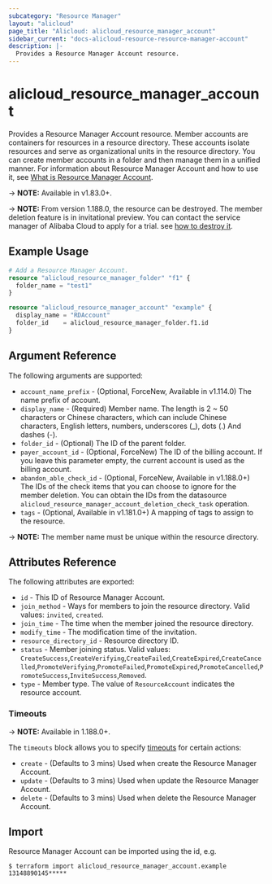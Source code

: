 ```yaml
---
subcategory: "Resource Manager"
layout: "alicloud"
page_title: "Alicloud: alicloud_resource_manager_account"
sidebar_current: "docs-alicloud-resource-resource-manager-account"
description: |-
  Provides a Resource Manager Account resource.
---
```


# alicloud\_resource\_manager\_account

Provides a Resource Manager Account resource. Member accounts are containers for resources in a resource directory. These accounts isolate resources and serve as organizational units in the resource directory. You can create member accounts in a folder and then manage them in a unified manner.
For information about Resource Manager Account and how to use it, see [What is Resource Manager Account](https://www.alibabacloud.com/help/en/doc-detail/111231.htm).

-> **NOTE:** Available in v1.83.0+.

-> **NOTE:** From version 1.188.0, the resource can be destroyed. The member deletion feature is in invitational preview. You can contact the service manager of Alibaba Cloud to apply for a trial. see [how to destroy it](https://www.alibabacloud.com/help/en/resource-management/latest/delete-account).

## Example Usage

```terraform
# Add a Resource Manager Account.
resource "alicloud_resource_manager_folder" "f1" {
  folder_name = "test1"
}

resource "alicloud_resource_manager_account" "example" {
  display_name = "RDAccount"
  folder_id    = alicloud_resource_manager_folder.f1.id
}
```

## Argument Reference

The following arguments are supported:

* `account_name_prefix` - (Optional, ForceNew, Available in v1.114.0) The name prefix of account.
* `display_name` - (Required) Member name. The length is 2 ~ 50 characters or Chinese characters, which can include Chinese characters, English letters, numbers, underscores (_), dots (.) And dashes (-).
* `folder_id` - (Optional) The ID of the parent folder.
* `payer_account_id` - (Optional, ForceNew) The ID of the billing account. If you leave this parameter empty, the current account is used as the billing account.
* `abandon_able_check_id` - (Optional, ForceNew, Available in v1.188.0+) The IDs of the check items that you can choose to ignore for the member deletion. You can obtain the IDs from the datasource `alicloud_resource_manager_account_deletion_check_task` operation.
* `tags` - (Optional, Available in v1.181.0+) A mapping of tags to assign to the resource.

-> **NOTE:** The member name must be unique within the resource directory.

## Attributes Reference

The following attributes are exported:

* `id` - This ID of Resource Manager Account.  
* `join_method` - Ways for members to join the resource directory. Valid values: `invited`, `created`.
* `join_time` - The time when the member joined the resource directory.
* `modify_time` - The modification time of the invitation.
* `resource_directory_id` - Resource directory ID.
* `status` - Member joining status. Valid values: `CreateSuccess`,`CreateVerifying`,`CreateFailed`,`CreateExpired`,`CreateCancelled`,`PromoteVerifying`,`PromoteFailed`,`PromoteExpired`,`PromoteCancelled`,`PromoteSuccess`,`InviteSuccess`,`Removed`. 
* `type` - Member type. The value of `ResourceAccount` indicates the resource account. 

### Timeouts

-> **NOTE:** Available in 1.188.0+.

The `timeouts` block allows you to specify [timeouts](https://www.terraform.io/docs/configuration-0-11/resources.html#timeouts) for certain actions:

* `create` - (Defaults to 3 mins) Used when create the Resource Manager Account.
* `update` - (Defaults to 3 mins) Used when update the Resource Manager Account.
* `delete` - (Defaults to 3 mins) Used when delete the Resource Manager Account.

## Import

Resource Manager Account can be imported using the id, e.g.

```
$ terraform import alicloud_resource_manager_account.example 13148890145*****
```
